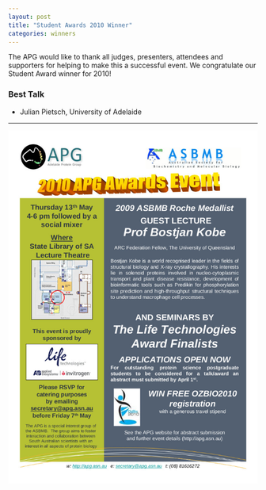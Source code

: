 ```yaml
---
layout: post
title: "Student Awards 2010 Winner"
categories: winners
---
```


The APG would like to thank all judges, presenters, attendees and supporters for
helping to make this a successful event. We congratulate our Student Award winner
for 2010!

### Best Talk

 - Julian Pietsch, University of Adelaide

---

![](/assets/images/2010_sa.jpg)
